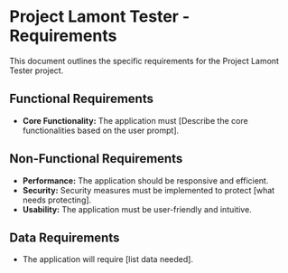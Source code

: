 # Project Lamont Tester - Requirements

This document outlines the specific requirements for the Project Lamont Tester project.

## Functional Requirements

* **Core Functionality:**  The application must [Describe the core functionalities based on the user prompt].

## Non-Functional Requirements

* **Performance:** The application should be responsive and efficient.
* **Security:**  Security measures must be implemented to protect [what needs protecting].
* **Usability:** The application must be user-friendly and intuitive.

## Data Requirements

* The application will require [list data needed].